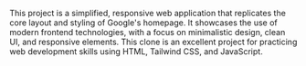 This project is a simplified, responsive web application that replicates the core layout and styling of Google's homepage. It showcases the use of modern frontend technologies, with a focus on minimalistic design, clean UI, and responsive elements. This clone is an excellent project for practicing web development skills using HTML, Tailwind CSS, and JavaScript.
